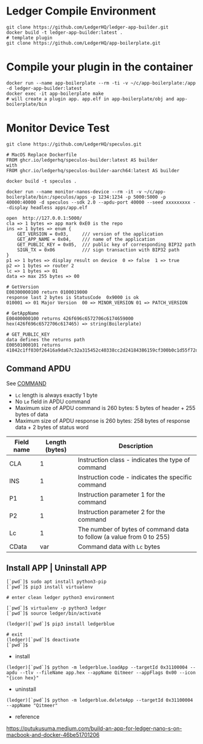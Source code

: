 # Ledger Compile Environment

    git clone https://github.com/LedgerHQ/ledger-app-builder.git
    docker build -t ledger-app-builder:latest .
    # template plugin
    git clone https://github.com/LedgerHQ/app-boilerplate.git
    
# Compile your plugin in the container
    docker run --name app-boilerplate --rm -ti -v ~/c/app-boilerplate:/app -d ledger-app-builder:latest
    docker exec -it app-boilerplate make
    # will create a plugin app. app.elf in app-boilerplate/obj and app-boilerplate/bin

# Monitor Device Test
    git clone https://github.com/LedgerHQ/speculos.git
    
    # MacOS Replace Dockerfile
    FROM ghcr.io/ledgerhq/speculos-builder:latest AS builder
    with
    FROM ghcr.io/ledgerhq/speculos-builder-aarch64:latest AS builder
    
    docker build -t speculos .
    
    docker run --name monitor-nanos-device --rm -it -v ~/c/app-boilerplate/bin:/speculos/apps -p 1234:1234 -p 5000:5000 -p 40000:40000 -d speculos --sdk 2.0 --apdu-port 40000 --seed xxxxxxxxx --display headless apps/app.elf
    
    open  http://127.0.0.1:5000/
    cla => 1 bytes => app mark 0xE0 is the repo
    ins => 1 bytes => enum {
        GET_VERSION = 0x03,     /// version of the application
        GET_APP_NAME = 0x04,    /// name of the application
        GET_PUBLIC_KEY = 0x05,  /// public key of corresponding BIP32 path
        SIGN_TX = 0x06          /// sign transaction with BIP32 path
    }
    p1 => 1 bytes => display result on device  0 => false  1 => true
    p2 => 1 bytes => router 2
    lc => 1 bytes => 01
    data => max 255 bytes => 00
    
    # GetVersion
    E00300000100 return 0100019000
    response last 2 bytes is StatusCode  0x9000 is ok
    010001 => 01 Major Version  00 => MINOR_VERSION 01 => PATCH_VERSION
    
    # GetAppName
    E00400000100 returns 426f696c6572706c6174659000
    hex(426f696c6572706c617465) => string(Boilerplate)
    
    # GET_PUBLIC_KEY
    data defines the returns path
    E00501000101 returns 41042c1ff030f26416a9da67c32a315452c40338cc2d24184386159cf300b0c1d55f72d53beff5e5dbc9dcbd19ddffa7c626791da50e814cbd5b4bce834e47415fd02053ffe5a809cdfe5ca3d4dbc32bc6cd45c82a017764262da90b065a9328e6ec1a9000
    
    
## Command APDU

See [COMMAND](https://github.com/LedgerHQ/app-boilerplate/blob/master/doc/COMMANDS.md)
- `Lc` length is always exactly 1 byte
- No `Le` field in APDU command
- Maximum size of APDU command is 260 bytes: 5 bytes of header + 255 bytes of data
- Maximum size of APDU response is 260 bytes: 258 bytes of response data + 2 bytes of status word

| Field name | Length (bytes) | Description |
| --- | --- | --- |
| CLA | 1 | Instruction class - indicates the type of command |
| INS | 1 | Instruction code - indicates the specific command |
| P1 | 1 | Instruction parameter 1 for the command |
| P2 | 1 | Instruction parameter 2 for the command |
| Lc | 1 | The number of bytes of command data to follow (a value from 0 to 255) |
| CData | var | Command data with `Lc` bytes |

## Install APP | Uninstall APP
```
[`pwd`]$ sudo apt install python3-pip
[`pwd`]$ pip3 install virtualenv

# enter clean ledger python3 environment

[`pwd`]$ virtualenv -p python3 ledger
[`pwd`]$ source ledger/bin/activate

(ledger)[`pwd`]$ pip3 install ledgerblue

# exit 
(ledger)[`pwd`]$ deactivate
[`pwd`]$
```

- install
```
(ledger)[`pwd`]$ python -m ledgerblue.loadApp --targetId 0x31100004 --apdu --tlv --fileName app.hex --appName Qitmeer --appFlags 0x00 --icon "{icon hex}"
```
- uninstall
```
(ledger)[`pwd`]$ python -m ledgerblue.deleteApp --targetId 0x31100004 --appName "Qitmeer"
```
- reference

https://putukusuma.medium.com/build-an-app-for-ledger-nano-s-on-macbook-and-docker-46be51701206


    

